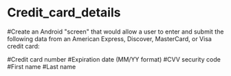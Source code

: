 # Credit_card_details

#Create an Android "screen" that would allow a user to enter and submit the following data from an American Express, Discover, MasterCard, or Visa credit card:

#Credit card number
#Expiration date (MM/YY format)
#CVV security code
#First name
#Last name
